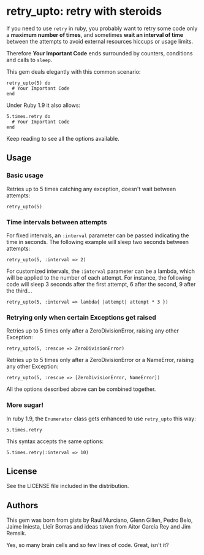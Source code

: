 # retry_upto: retry with steroids

If you need to use `retry` in ruby, you probably want to retry some code only a **maximum number of times**,
and sometimes **wait an interval of time** between the attempts to avoid external resources hiccups or usage limits.

Therefore **Your Important Code** ends surrounded by counters, conditions and calls to `sleep`.

This gem deals elegantly with this common scenario:

    retry_upto(5) do
      # Your Important Code
    end

Under Ruby 1.9 it also allows:

    5.times.retry do
      # Your Important Code
    end

Keep reading to see all the options available.

## Usage

### Basic usage

Retries up to 5 times catching any exception, doesn't wait between attempts:

    retry_upto(5)

### Time intervals between attempts

For fixed intervals, an `:interval` parameter can be passed indicating the time in seconds.
The following example will sleep two seconds between attempts:

    retry_upto(5, :interval => 2)

For customized intervals, the `:interval` parameter can be a lambda, which will be applied
to the number of each attempt. For instance, the following code will sleep 3 seconds after
the first attempt, 6 after the second, 9 after the third...

    retry_upto(5, :interval => lambda{ |attempt| attempt * 3 })

### Retrying only when certain Exceptions get raised

Retries up to 5 times only after a ZeroDivisionError, raising any other Exception:

    retry_upto(5, :rescue => ZeroDivisionError)

Retries up to 5 times only after a ZeroDivisionError or a NameError, raising any other Exception:

    retry_upto(5, :rescue => [ZeroDivisionError, NameError])

All the options described above can be combined together.

### More sugar!

In ruby 1.9, the `Enumerator` class gets enhanced to use `retry_upto` this way:

    5.times.retry

This syntax accepts the same options:

    5.times.retry(:interval => 10)

## License

See the LICENSE file included in the distribution.

## Authors

This gem was born from gists by Raul Murciano, Glenn Gillen, Pedro Belo, Jaime Iniesta, Lleïr Borras and ideas taken from Aitor García Rey and Jim Remsik.

Yes, so many brain cells and so few lines of code. Great, isn't it?

